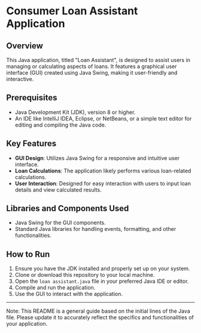 # Consumer Loan Assistant Application

## Overview
This Java application, titled "Loan Assistant", is designed to assist users in managing or calculating aspects of loans. It features a graphical user interface (GUI) created using Java Swing, making it user-friendly and interactive.

## Prerequisites
- Java Development Kit (JDK), version 8 or higher.
- An IDE like IntelliJ IDEA, Eclipse, or NetBeans, or a simple text editor for editing and compiling the Java code.

## Key Features
- **GUI Design**: Utilizes Java Swing for a responsive and intuitive user interface.
- **Loan Calculations**: The application likely performs various loan-related calculations.
- **User Interaction**: Designed for easy interaction with users to input loan details and view calculated results.

## Libraries and Components Used
- Java Swing for the GUI components.
- Standard Java libraries for handling events, formatting, and other functionalities.

## How to Run
1. Ensure you have the JDK installed and properly set up on your system.
2. Clone or download this repository to your local machine.
3. Open the `loan assistant.java` file in your preferred Java IDE or editor.
4. Compile and run the application.
5. Use the GUI to interact with the application.


---
Note: This README is a general guide based on the initial lines of the Java file. Please update it to accurately reflect the specifics and functionalities of your application.
